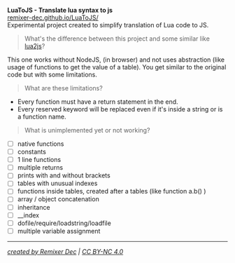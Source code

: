**LuaToJS - Translate lua syntax to js**   
[remixer-dec.github.io/LuaToJS/](https://remixer-dec.github.io/LuaToJS/)  
Experimental project created to simplify translation of Lua code to JS.  
> What's the difference between this project and some similar like [lua2js](https://github.com/mherkender/lua.js)?

This one works without NodeJS, (in browser) and not uses abstraction (like usage of functions to get the value of a table). You get similar to the original code but with some limitations. 
> What are these limitations?

 - Every function must have a return statement in the end.
 - Every reserved keyword will be replaced even if it's inside a string or is a function name. 

> What is unimplemented yet or not working?

* [ ] native functions  
* [ ] constants  
* [ ] 1 line functions  
* [ ] multiple returns  
* [ ] prints with and without brackets  
* [ ] tables with unusual indexes  
* [ ] functions inside tables, created after a tables (like function a.b() )  
* [ ] array / object concatenation  
* [ ] inheritance  
* [ ] __index  
* [ ] dofile/require/loadstring/loadfile  
* [ ] multiple variable assignment  
** **
*[created by Remixer Dec](https://github.com/remixer-dec) | [CC BY-NC 4.0](https://creativecommons.org/licenses/by-nc/4.0/legalcode)*

